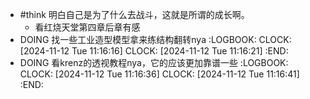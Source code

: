 - #think 明白自己是为了什么去战斗，这就是所谓的成长啊。
	- 看红烧天堂第四章后章有感
- DOING 找一些工业造型模型拿来练结构翻转nya
  :LOGBOOK:
  CLOCK: [2024-11-12 Tue 11:16:16]
  CLOCK: [2024-11-12 Tue 11:16:21]
  :END:
- DOING 看krenz的透视教程nya，它的应该更加靠谱一些
  :LOGBOOK:
  CLOCK: [2024-11-12 Tue 11:16:36]
  CLOCK: [2024-11-12 Tue 11:16:41]
  :END: